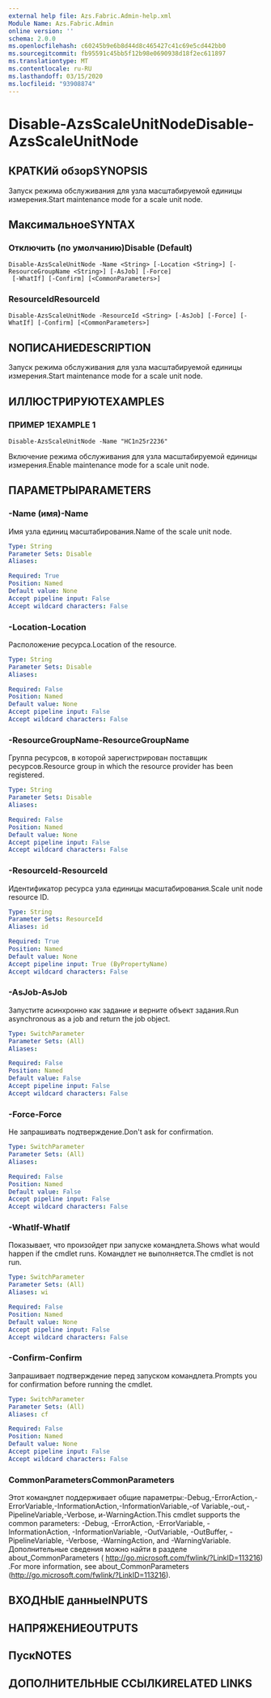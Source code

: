 ```yaml
---
external help file: Azs.Fabric.Admin-help.xml
Module Name: Azs.Fabric.Admin
online version: ''
schema: 2.0.0
ms.openlocfilehash: c60245b9e6b8d44d8c465427c41c69e5cd442bb0
ms.sourcegitcommit: fb95591c45bb5f12b98e0690938d18f2ec611897
ms.translationtype: MT
ms.contentlocale: ru-RU
ms.lasthandoff: 03/15/2020
ms.locfileid: "93908874"
---
```

# <span data-ttu-id="13349-101">Disable-AzsScaleUnitNode</span><span class="sxs-lookup"><span data-stu-id="13349-101">Disable-AzsScaleUnitNode</span></span>

## <span data-ttu-id="13349-102">КРАТКИй обзор</span><span class="sxs-lookup"><span data-stu-id="13349-102">SYNOPSIS</span></span>
<span data-ttu-id="13349-103">Запуск режима обслуживания для узла масштабируемой единицы измерения.</span><span class="sxs-lookup"><span data-stu-id="13349-103">Start maintenance mode for a scale unit node.</span></span>

## <span data-ttu-id="13349-104">Максимальное</span><span class="sxs-lookup"><span data-stu-id="13349-104">SYNTAX</span></span>

### <span data-ttu-id="13349-105">Отключить (по умолчанию)</span><span class="sxs-lookup"><span data-stu-id="13349-105">Disable (Default)</span></span>
```
Disable-AzsScaleUnitNode -Name <String> [-Location <String>] [-ResourceGroupName <String>] [-AsJob] [-Force]
 [-WhatIf] [-Confirm] [<CommonParameters>]
```

### <span data-ttu-id="13349-106">ResourceId</span><span class="sxs-lookup"><span data-stu-id="13349-106">ResourceId</span></span>
```
Disable-AzsScaleUnitNode -ResourceId <String> [-AsJob] [-Force] [-WhatIf] [-Confirm] [<CommonParameters>]
```

## <span data-ttu-id="13349-107">NОПИСАНИЕ</span><span class="sxs-lookup"><span data-stu-id="13349-107">DESCRIPTION</span></span>
<span data-ttu-id="13349-108">Запуск режима обслуживания для узла масштабируемой единицы измерения.</span><span class="sxs-lookup"><span data-stu-id="13349-108">Start maintenance mode for a scale unit node.</span></span>

## <span data-ttu-id="13349-109">ИЛЛЮСТРИРУЮТ</span><span class="sxs-lookup"><span data-stu-id="13349-109">EXAMPLES</span></span>

### <span data-ttu-id="13349-110">ПРИМЕР 1</span><span class="sxs-lookup"><span data-stu-id="13349-110">EXAMPLE 1</span></span>
```
Disable-AzsScaleUnitNode -Name "HC1n25r2236"
```

<span data-ttu-id="13349-111">Включение режима обслуживания для узла масштабируемой единицы измерения.</span><span class="sxs-lookup"><span data-stu-id="13349-111">Enable maintenance mode for a scale unit node.</span></span>

## <span data-ttu-id="13349-112">ПАРАМЕТРЫ</span><span class="sxs-lookup"><span data-stu-id="13349-112">PARAMETERS</span></span>

### <span data-ttu-id="13349-113">-Name (имя)</span><span class="sxs-lookup"><span data-stu-id="13349-113">-Name</span></span>
<span data-ttu-id="13349-114">Имя узла единиц масштабирования.</span><span class="sxs-lookup"><span data-stu-id="13349-114">Name of the scale unit node.</span></span>

```yaml
Type: String
Parameter Sets: Disable
Aliases:

Required: True
Position: Named
Default value: None
Accept pipeline input: False
Accept wildcard characters: False
```

### <span data-ttu-id="13349-115">-Location</span><span class="sxs-lookup"><span data-stu-id="13349-115">-Location</span></span>
<span data-ttu-id="13349-116">Расположение ресурса.</span><span class="sxs-lookup"><span data-stu-id="13349-116">Location of the resource.</span></span>

```yaml
Type: String
Parameter Sets: Disable
Aliases:

Required: False
Position: Named
Default value: None
Accept pipeline input: False
Accept wildcard characters: False
```

### <span data-ttu-id="13349-117">-ResourceGroupName</span><span class="sxs-lookup"><span data-stu-id="13349-117">-ResourceGroupName</span></span>
<span data-ttu-id="13349-118">Группа ресурсов, в которой зарегистрирован поставщик ресурсов.</span><span class="sxs-lookup"><span data-stu-id="13349-118">Resource group in which the resource provider has been registered.</span></span>

```yaml
Type: String
Parameter Sets: Disable
Aliases:

Required: False
Position: Named
Default value: None
Accept pipeline input: False
Accept wildcard characters: False
```

### <span data-ttu-id="13349-119">-ResourceId</span><span class="sxs-lookup"><span data-stu-id="13349-119">-ResourceId</span></span>
<span data-ttu-id="13349-120">Идентификатор ресурса узла единицы масштабирования.</span><span class="sxs-lookup"><span data-stu-id="13349-120">Scale unit node resource ID.</span></span>

```yaml
Type: String
Parameter Sets: ResourceId
Aliases: id

Required: True
Position: Named
Default value: None
Accept pipeline input: True (ByPropertyName)
Accept wildcard characters: False
```

### <span data-ttu-id="13349-121">-AsJob</span><span class="sxs-lookup"><span data-stu-id="13349-121">-AsJob</span></span>
<span data-ttu-id="13349-122">Запустите асинхронно как задание и верните объект задания.</span><span class="sxs-lookup"><span data-stu-id="13349-122">Run asynchronous as a job and return the job object.</span></span>

```yaml
Type: SwitchParameter
Parameter Sets: (All)
Aliases:

Required: False
Position: Named
Default value: False
Accept pipeline input: False
Accept wildcard characters: False
```

### <span data-ttu-id="13349-123">-Force</span><span class="sxs-lookup"><span data-stu-id="13349-123">-Force</span></span>
<span data-ttu-id="13349-124">Не запрашивать подтверждение.</span><span class="sxs-lookup"><span data-stu-id="13349-124">Don't ask for confirmation.</span></span>

```yaml
Type: SwitchParameter
Parameter Sets: (All)
Aliases:

Required: False
Position: Named
Default value: False
Accept pipeline input: False
Accept wildcard characters: False
```

### <span data-ttu-id="13349-125">-WhatIf</span><span class="sxs-lookup"><span data-stu-id="13349-125">-WhatIf</span></span>
<span data-ttu-id="13349-126">Показывает, что произойдет при запуске командлета.</span><span class="sxs-lookup"><span data-stu-id="13349-126">Shows what would happen if the cmdlet runs.</span></span>
<span data-ttu-id="13349-127">Командлет не выполняется.</span><span class="sxs-lookup"><span data-stu-id="13349-127">The cmdlet is not run.</span></span>

```yaml
Type: SwitchParameter
Parameter Sets: (All)
Aliases: wi

Required: False
Position: Named
Default value: None
Accept pipeline input: False
Accept wildcard characters: False
```

### <span data-ttu-id="13349-128">-Confirm</span><span class="sxs-lookup"><span data-stu-id="13349-128">-Confirm</span></span>
<span data-ttu-id="13349-129">Запрашивает подтверждение перед запуском командлета.</span><span class="sxs-lookup"><span data-stu-id="13349-129">Prompts you for confirmation before running the cmdlet.</span></span>

```yaml
Type: SwitchParameter
Parameter Sets: (All)
Aliases: cf

Required: False
Position: Named
Default value: None
Accept pipeline input: False
Accept wildcard characters: False
```

### <span data-ttu-id="13349-130">CommonParameters</span><span class="sxs-lookup"><span data-stu-id="13349-130">CommonParameters</span></span>
<span data-ttu-id="13349-131">Этот командлет поддерживает общие параметры:-Debug,-ErrorAction,-ErrorVariable,-InformationAction,-InformationVariable,-of Variable,-out,-PipelineVariable,-Verbose, и-WarningAction.</span><span class="sxs-lookup"><span data-stu-id="13349-131">This cmdlet supports the common parameters: -Debug, -ErrorAction, -ErrorVariable, -InformationAction, -InformationVariable, -OutVariable, -OutBuffer, -PipelineVariable, -Verbose, -WarningAction, and -WarningVariable.</span></span> <span data-ttu-id="13349-132">Дополнительные сведения можно найти в разделе about_CommonParameters ( http://go.microsoft.com/fwlink/?LinkID=113216) .</span><span class="sxs-lookup"><span data-stu-id="13349-132">For more information, see about_CommonParameters (http://go.microsoft.com/fwlink/?LinkID=113216).</span></span>

## <span data-ttu-id="13349-133">ВХОДНЫЕ данные</span><span class="sxs-lookup"><span data-stu-id="13349-133">INPUTS</span></span>

## <span data-ttu-id="13349-134">НАПРЯЖЕНИЕ</span><span class="sxs-lookup"><span data-stu-id="13349-134">OUTPUTS</span></span>

## <span data-ttu-id="13349-135">Пуск</span><span class="sxs-lookup"><span data-stu-id="13349-135">NOTES</span></span>

## <span data-ttu-id="13349-136">ДОПОЛНИТЕЛЬНЫЕ ССЫЛКИ</span><span class="sxs-lookup"><span data-stu-id="13349-136">RELATED LINKS</span></span>
